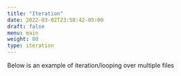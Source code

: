 ```yaml
---
title: "Iteration"
date: 2022-03-02T23:58:42-05:00
draft: false
menu: main
weight: 80
type: iteration
---
```

Below is an example of iteration/looping over multiple files